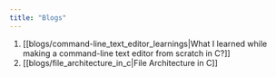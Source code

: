 ```yaml
---
title: "Blogs"
---
```

1. [[blogs/command-line_text_editor_learnings|What I learned while making a command-line text editor from scratch in C?]]
2. [[blogs/file_architecture_in_c|File Architecture in C]]